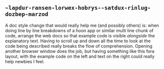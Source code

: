 ## `~lapdur-ransen-lorwex-hobrys--satdux-rinlug-dozbep-marzod`
A doc style change that would really help me (and possibly others) is: when doing line by line breakdowns of a hoon app or similar multi line chunk of code,  arrange the web docs so that example code is visible *alongside* the explanatory text. Having to scroll up and down all the time to look at the code being described really breaks the flow of comprehension. Opening another browser window does the job, but having something like this fora layout, with the example code on the left and text on the right could really help newbies I feel. 